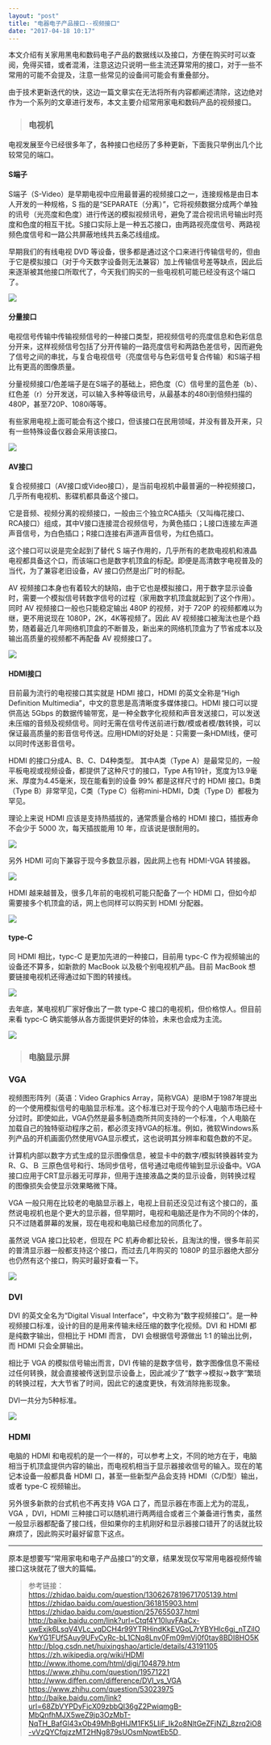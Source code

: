 ```yaml
---
layout: "post"
title: "电器电子产品接口--视频接口"
date: "2017-04-18 10:17"
---
```


本文介绍有关家用黑电和数码电子产品的数据线以及接口，方便在购买时可以查阅，免得买错，或者混淆，注意这边只说明一些主流还算常用的接口，对于一些不常用的可能不会提及，注意一些常见的设备间可能会有重叠部分。

由于技术更新迭代的快，这边一篇文章实在无法将所有内容都阐述清除，这边绝对作为一个系列的文章进行发布，本文主要介绍常用家电和数码产品的视频接口。

> ### 电视机

电视发展至今已经很多年了，各种接口也经历了多种更新，下面我只举例出几个比较常见的端口。

#### S端子

S端子（S-Video）是早期电视中应用最普遍的视频接口之一，连接规格是由日本人开发的一种规格，S 指的是“SEPARATE（分离）”，它将视频数据分成两个单独的讯号（光亮度和色度）进行传送的模拟视频讯号，避免了混合视讯讯号输出时亮度和色度的相互干扰。S接口实际上是一种五芯接口，由两路视亮度信号、两路视频色度信号和一路公共屏蔽地线共五条芯线组成。

早期我们的有线电视 DVD 等设备，很多都是通过这个口来进行传输信号的，但由于它是模拟接口（对于今天数字设备则无法兼容）加上传输信号差等缺点，因此后来逐渐被其他接口所取代了，今天我们购买的一些电视机可能已经没有这个端口了。

![](https://raw.githubusercontent.com/noparkinghere/noparkinghere.github.io/master/img/2017-04-18-电器电子产品接口--视频接口/1.jpg)

<!-- more -->

#### 分量接口

电视信号传输中传输视频信号的一种接口类型，把视频信号的亮度信息和色彩信息分开来，这样视频信号包括了分开传输的一路亮度信号和两路色差信号，因而避免了信号之间的串扰，与复合电视信号（亮度信号与色彩信号复合传输）和S端子相比有更高的图像质量。

分量视频接口/色差端子是在S端子的基础上，把色度（C）信号里的蓝色差（b）、红色差（r）分开发送，可以输入多种等级讯号，从最基本的480i到倍频扫描的480P，甚至720P、1080i等等。

有些家用电视上面可能会有这个接口，但该接口在民用领域，并没有普及开来，只有一些特殊设备仪器会采用该接口。

![](https://raw.githubusercontent.com/noparkinghere/noparkinghere.github.io/master/img/2017-04-18-电器电子产品接口--视频接口/2.jpg)


#### AV接口

复合视频接口（AV接口或Video接口），是当前电视机中最普遍的一种视频接口，几乎所有电视机、影碟机都具备这个接口。

它是音频、视频分离的视频接口，一般由三个独立RCA插头（又叫梅花接口、RCA接口）组成，其中V接口连接混合视频信号，为黄色插口；L接口连接左声道声音信号，为白色插口；R接口连接右声道声音信号，为红色插口。

这个接口可以说是完全起到了替代 S 端子作用的，几乎所有的老款电视机和液晶电视都具备这个口，而该端口也是数字机顶盒的标配。即便是高清数字电视普及的当代，为了兼容老旧设备，AV 接口仍然是出厂时的标配。

AV 视频接口本身也有着较大的缺陷，由于它也是模拟接口，用于数字显示设备时，需要一个模拟信号转数字信号的过程（家用数字机顶盒就起到了这个作用）。同时 AV 视频接口一般也只能稳定输出 480P 的视频，对于 720P 的视频都难以为继，更不用说现在 1080P，2K，4K等视频了。因此 AV 视频接口被淘汰也是个趋势，随着最近几年网络机顶盒的不断普及，新出来的网络机顶盒为了节省成本以及输出高质量的视频都不再配备 AV 视频接口了。

![](https://raw.githubusercontent.com/noparkinghere/noparkinghere.github.io/master/img/2017-04-18-电器电子产品接口--视频接口/3.jpg)

#### HDMI接口

目前最为流行的电视接口其实就是 HDMI 接口，HDMI 的英文全称是“High Definition Multimedia”，中文的意思是高清晰度多媒体接口。HDMI 接口可以提供高达 5Gbps 的数据传输带宽，是一种全数字化视频和声音发送接口，可以发送未压缩的音频及视频信号。同时无需在信号传送前进行数/模或者模/数转换，可以保证最高质量的影音信号传送。应用HDMI的好处是：只需要一条HDMI线，便可以同时传送影音信号。

HDMI 的接口分成A、B、C、D4种类型。 其中A类（Type A）是最常见的，一般平板电视或视频设备，都提供了这种尺寸的接口，Type A有19针，宽度为13.9毫米、厚度为4.45毫米，现在能看到的设备 99% 都是这样尺寸的 HDMI 接口。B类（Type B）非常罕见，C类（Type C）俗称mini-HDMI，D类（Type D）都极为罕见。

理论上来说 HDMI 应该是支持热插拔的，通常质量合格的 HDMI 接口，插拔寿命不会少于 5000 次，每天插拔能用 10 年，应该说是很耐用的。

![](https://raw.githubusercontent.com/noparkinghere/noparkinghere.github.io/master/img/2017-04-18-电器电子产品接口--视频接口/4.jpg)

另外 HDMI 可向下兼容于现今多数显示器，因此网上也有 HDMI-VGA 转接器。

![](https://raw.githubusercontent.com/noparkinghere/noparkinghere.github.io/master/img/2017-04-18-电器电子产品接口--视频接口/5.jpg)

HDMI 越来越普及，很多几年前的电视机可能只配备了一个 HDMI 口，但如今却需要接多个机顶盒的话，网上也同样可以购买到 HDMI 分配器。

![](https://raw.githubusercontent.com/noparkinghere/noparkinghere.github.io/master/img/2017-04-18-电器电子产品接口--视频接口/6.jpg)

#### type-C

同 HDMI 相比，typc-C 是更加先进的一种接口，目前用 typc-C 作为视频输出的设备还不算多，如新款的 MacBook 以及极个别电视机产品。目前 MacBook 想要链接电视机还得通过如下图的转接线。

![](https://raw.githubusercontent.com/noparkinghere/noparkinghere.github.io/master/img/2017-04-18-电器电子产品接口--视频接口/7.png)

去年底，某电视机厂家好像出了一款 type-C 接口的电视机，但价格惊人。但目前来看 typc-C 确实能够从各方面提供更好的体验，未来也会成为主流。

![](https://raw.githubusercontent.com/noparkinghere/noparkinghere.github.io/master/img/2017-04-18-电器电子产品接口--视频接口/8.jpg)


> ### 电脑显示屏

### VGA

视频图形阵列（英语：Video Graphics Array，简称VGA）是IBM于1987年提出的一个使用模拟信号的电脑显示标准。这个标准已对于现今的个人电脑市场已经十分过时。即使如此，VGA仍然是最多制造商所共同支持的一个标准，个人电脑在加载自己的独特驱动程序之前，都必须支持VGA的标准。例如，微软Windows系列产品的开机画面仍然使用VGA显示模式，这也说明其分辨率和载色数的不足。

计算机内部以数字方式生成的显示图像信息，被显卡中的数字/模拟转换器转变为 R、G、Ｂ 三原色信号和行、场同步信号，信号通过电缆传输到显示设备中。VGA接口应用于CRT显示器无可厚非，但用于连接液晶之类的显示设备，则转换过程的图像损失会使显示效果略微下降。

VGA 一般只用在比较老的电脑显示器上，电视上目前还没见过有这个接口的，虽然说电视机也是个更大的显示器，但早期时，电视和电脑还是作为不同的个体的，只不过随着屏幕的发展，现在电视和电脑已经愈加的同质化了。

虽然说 VGA 接口比较老，但现在 PC 机寿命都比较长，且淘汰的慢，很多年前买的普清显示器一般都支持这个接口，而过去几年购买的 1080P 的显示器绝大部分也仍然有这个接口，购买时最好查看一下。

![](https://raw.githubusercontent.com/noparkinghere/noparkinghere.github.io/master/img/2017-04-18-电器电子产品接口--视频接口/9.jpg)


### DVI

DVI 的英文全名为“Digital Visual Interface”，中文称为“数字视频接口”。是一种视频接口标准，设计的目的是用来传输未经压缩的数字化视频。DVI 和 HDMI 都是纯数字输出，但相比于 HDMI 而言， DVI 会根据信号源做出 1:1 的输出比例，而 HDMI 只会全屏输出。

相比于 VGA 的模拟信号输出而言，DVI 传输的是数字信号，数字图像信息不需经过任何转换，就会直接被传送到显示设备上，因此减少了“数字→模拟→数字”繁琐的转换过程，大大节省了时间，因此它的速度更快，有效消除拖影现象。

DVI一共分为5种标准。

![](https://raw.githubusercontent.com/noparkinghere/noparkinghere.github.io/master/img/2017-04-18-电器电子产品接口--视频接口/10.png)

### HDMI

电脑的 HDMI 和电视机的是一个一样的，可以参考上文，不同的地方在于，电脑相当于机顶盒提供内容的输出，而电视机相当于显示器接收信号的输入。现在的笔记本设备一般都具备 HDMI 口，甚至一些新型产品会支持 HDMI（C/D型）输出，或者 type-C 视频输出。

另外很多新款的台式机也不再支持 VGA 口了，而显示器在市面上尤为的混乱，VGA ，DVI，HDMI 三种接口可以随机进行两两组合或者三个兼备进行售卖，虽然一般显示器都配备了接口线，但如果你的主机刚好和显示器接口错开了的话就比较麻烦了，因此购买时最好留意下这点。



***

原本是想要写“常用家电和电子产品接口”的文章，结果发现仅写常用电器视频传输接口这块就花了很大的篇幅。


> 参考链接：
> https://zhidao.baidu.com/question/1306267819671705139.html
> https://zhidao.baidu.com/question/361815903.html
> https://zhidao.baidu.com/question/257655037.html
> http://baike.baidu.com/link?url=Ctqf4Y10luyFAaCx-uwExjk6LsqV4VLc_vqDCH4r99YTRHindKkEVGoL7rYBYHlc6gj_nTZilOKwYG1FUfSAuy9UFvCyRc-bL1CNq8Lnv0Fm09mVj0f0tay8BDI8HO5K
> http://blog.csdn.net/huixingshao/article/details/43191105
> https://zh.wikipedia.org/wiki/HDMI
> http://www.ithome.com/html/digi/104879.htm
> https://www.zhihu.com/question/19571221
> http://www.diffen.com/difference/DVI_vs_VGA
> https://www.zhihu.com/question/53023975
> http://baike.baidu.com/link?url=68ZbVYPDyFicX09zbbQl36gZ2PwiqmgB-MbQnfhMJX5weZ9jp3OzMbT-NqTH_BafGl43xOb49MhBgHlJM1FK5LIiF_Ik2o8NltGeZFjNZj_8zrq2iO8-vVzQYCfqjzzMT2HNg879sUOsmNpwtEb5D_
